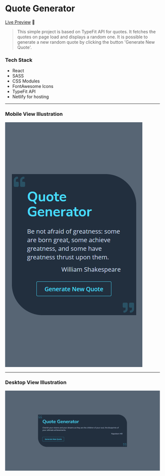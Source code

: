 # Quote Generator

[Live Preview]() 🚀

> This simple project is based on TypeFit API for quotes. It fetches the quotes on page load and displays a random one. It is possible to generate a new random quote by clicking the button 'Generate New Quote'.

### Tech Stack

- React
- SASS
- CSS Modules
- FontAwesome Icons
- TypeFit API
- Netlify for hosting

---

### Mobile View Illustration

![cover](./screenshots/mobile.png)

---

### Desktop View Illustration

![cover](./screenshots/desktop.png)

